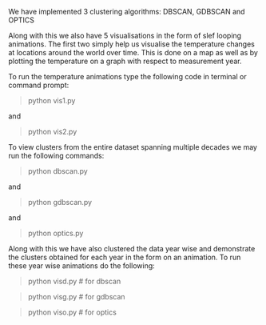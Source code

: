 We have implemented 3 clustering algorithms: DBSCAN, GDBSCAN and OPTICS

Along with this we also have 5 visualisations in the form of slef looping animations. The first two simply help us visualise the temperature changes at locations around the world over time. This is done on a map as well as by plotting the temperature on a graph with respect to measurement year.

To run the temperature animations type the following code in terminal or command prompt:

> python vis1.py

and

> python vis2.py

To view clusters from the entire dataset spanning multiple decades we may run the following commands:

> python dbscan.py

and

> python gdbscan.py

and 

> python optics.py

Along with this we have also clustered the data year wise and demonstrate the clusters obtained for each year in the form on an animation. To run these year wise animations do the following:

> python visd.py # for dbscan

> python visg.py # for gdbscan

> python viso.py # for optics 